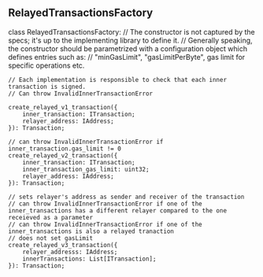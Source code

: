 ## RelayedTransactionsFactory

class RelayedTransactionsFactory:
    // The constructor is not captured by the specs; it's up to the implementing library to define it.
    // Generally speaking, the constructor should be parametrized with a configuration object which defines entries such as:
    // "minGasLimit", "gasLimitPerByte", gas limit for specific operations etc.

    // Each implementation is responsible to check that each inner transaction is signed.
    // Can throw InvalidInnerTransactionError

    create_relayed_v1_transaction({
        inner_transaction: ITransaction;
        relayer_address: IAddress;
    }): Transaction;

    // can throw InvalidInnerTransactionError if inner_transaction.gas_limit != 0
    create_relayed_v2_transaction({
        inner_transaction: ITransaction;
        inner_transaction_gas_limit: uint32;
        relayer_address: IAddress;
    }): Transaction;

    // sets relayer's address as sender and receiver of the transaction
    // can throw InvalidInnerTransactionError if one of the inner_transactions has a different relayer compared to the one receieved as a parameter
    // can throw InvalidInnerTransactionError if one of the inner_transactions is also a relayed tranaction
    // does not set gasLimit
    create_relayed_v3_transaction({
        relayer_addresss: IAddress;
        innerTransactions: List[ITransaction];
    }): Transaction;
